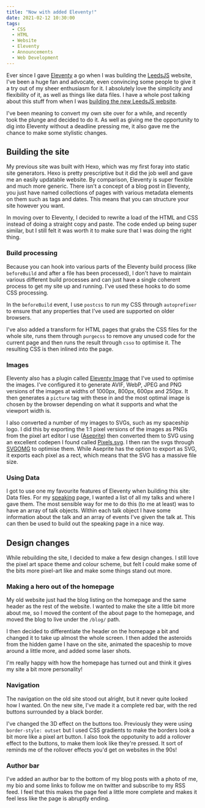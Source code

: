 ```yaml
---
title: "Now with added Eleventy!"
date: 2021-02-12 10:30:00
tags:
  - CSS
  - HTML
  - Website
  - Eleventy
  - Announcements
  - Web Development
---
```


Ever since I gave [Eleventy](https://11ty.dev/) a go when I was building the [LeedsJS](https://leedsjs.com) website, I've been a huge fan and advocate, even convincing some people to give it a try out of my sheer enthusiasm for it. I absolutely love the simplicity and flexibility of it, as well as things like data files. I have a whole post talking about this stuff from when I was [building the new LeedsJS website](/blog/2019/11/11/building-the-new-leedsjs-website/).

I've been meaning to convert my own site over for a while, and recently took the plunge and decided to do it. As well as giving me the opportunity to dig into Eleventy without a deadline pressing me, it also gave me the chance to make some stylistic changes.

<!-- excerpt -->

## Building the site

My previous site was built with Hexo, which was my first foray into static site generators. Hexo is pretty prescriptive but it did the job well and gave me an easily updatable website. By comparison, Eleventy is super flexible and much more generic. There isn't a concept of a blog post in Eleventy, you just have named collections of pages with various metadata elements on them such as tags and dates. This means that you can structure your site however you want.

In moving over to Eleventy, I decided to rewrite a load of the HTML and CSS instead of doing a straight copy and paste. The code ended up being super similar, but I still felt it was worth it to make sure that I was doing the right thing.

### Build processing

Because you can hook into various parts of the Eleventy build process (like `beforeBuild` and after a file has been processed), I don't have to maintain various different build processes and can just have a single coherent process to get my site up and running. I've used these hooks to do some CSS processing.

In the `beforeBuild` event, I use `postcss` to run my CSS through `autoprefixer` to ensure that any properties that I've used are supported on older browsers.

I've also added a transform for HTML pages that grabs the CSS files for the whole site, runs them through `purgecss` to remove any unused code for the current page and then runs the result through `csso` to optimise it. The resulting CSS is then inlined into the page.

### Images

Eleventy also has a plugin called [Eleventy Image](https://www.11ty.dev/docs/plugins/image/) that I've used to optimise the images. I've configured it to generate AVIF, WebP, JPEG and PNG versions of the images at widths of 1000px, 800px, 600px and 250px. It then generates a `picture` tag with these in and the most optimal image is chosen by the browser depending on what it supports and what the viewport width is.

I also converted a number of my images to SVGs, such as my spaceship logo. I did this by exporting the 1:1 pixel versions of the images as PNGs from the pixel art editor I use ([Aseprite](https://www.aseprite.org/)) then converted them to SVG using an excellent codepen I found called [Pixels.svg](https://codepen.io/shshaw/pen/XbxvNj). I then ran the svgs through [SVGOMG](https://jakearchibald.github.io/svgomg/) to optimise them. While Aseprite has the option to export as SVG, it exports each pixel as a rect, which means that the SVG has a massive file size.

### Using Data

I got to use one my favourite features of Eleventy when building this site: Data files. For my [speaking](/speaking) page, I wanted a list of all my talks and where I gave them. The most sensible way for me to do this (to me at least) was to have an array of talk objects. Within each talk object I have some information about the talk and an array of events I've given the talk at. This can then be used to build out the speaking page in a nice way.

## Design changes

While rebuilding the site, I decided to make a few design changes. I still love the pixel art space theme and colour scheme, but felt I could make some of the bits more pixel-art like and make some things stand out more.

### Making a hero out of the homepage

My old website just had the blog listing on the homepage and the same header as the rest of the website. I wanted to make the site a little bit more about me, so I moved the content of the about page to the homepage, and moved the blog to live under the `/blog/` path.

I then decided to differentiate the header on the homepage a bit and changed it to take up almost the whole screen. I then added the asteroids from the hidden game I have on the site, animated the spaceship to move around a little more, and added some laser shots.

I'm really happy with how the homepage has turned out and think it gives my site a bit more personality!

### Navigation

The navigation on the old site stood out alright, but it never quite looked how I wanted. On the new site, I've made it a complete red bar, with the red buttons surrounded by a black border.

I've changed the 3D effect on the buttons too. Previously they were using `border-style: outset` but I used CSS gradients to make the borders look a bit more like a pixel art button. I also took the oppotunity to add a rollover effect to the buttons, to make them look like they're pressed. It sort of reminds me of the rollover effects you'd get on websites in the 90s!

### Author bar

I've added an author bar to the bottom of my blog posts with a photo of me, my bio and some links to follow me on twitter and subscribe to my RSS feed. I feel that this makes the page feel a little more complete and makes it feel less like the page is abruptly ending.
